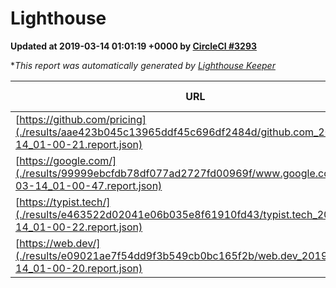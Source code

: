 
# Lighthouse

**Updated at 2019-03-14 01:01:19 +0000 by [CircleCI #3293](https://circleci.com/gh/ItinerisLtd/lighthouse-keeper-example/3293)**

**This report was automatically generated by [Lighthouse Keeper](https://github.com/itinerisltd/lighthouse-keeper)*

| URL | Performance | Accessibility | Best Practices | SEO | PWA | Updated At |
| --- | --- | --- | --- | --- | --- | --- |
| [https://github.com/pricing](./results/aae423b045c13965ddf45c696df2484d/github.com_2019-03-14_01-00-21.report.json) | 0.8 | 0.89 | 0.93 | 0.9 | 0.58 | 2019-03-14T01:00:21.663Z |
| [https://google.com/](./results/99999ebcfdb78df077ad2727fd00969f/www.google.com_2019-03-14_01-00-47.report.json) | 0.95 | 0.71 | 0.93 | 0.82 | 0.58 | 2019-03-14T01:00:47.283Z |
| [https://typist.tech/](./results/e463522d02041e06b035e8f61910fd43/typist.tech_2019-03-14_01-00-22.report.json) | 1 |  |  |  |  | 2019-03-14T01:00:22.321Z |
| [https://web.dev/](./results/e09021ae7f54dd9f3b549cb0bc165f2b/web.dev_2019-03-14_01-00-20.report.json) | 0.95 | 0.93 | 1 | 0.87 | 1 | 2019-03-14T01:00:20.002Z |
